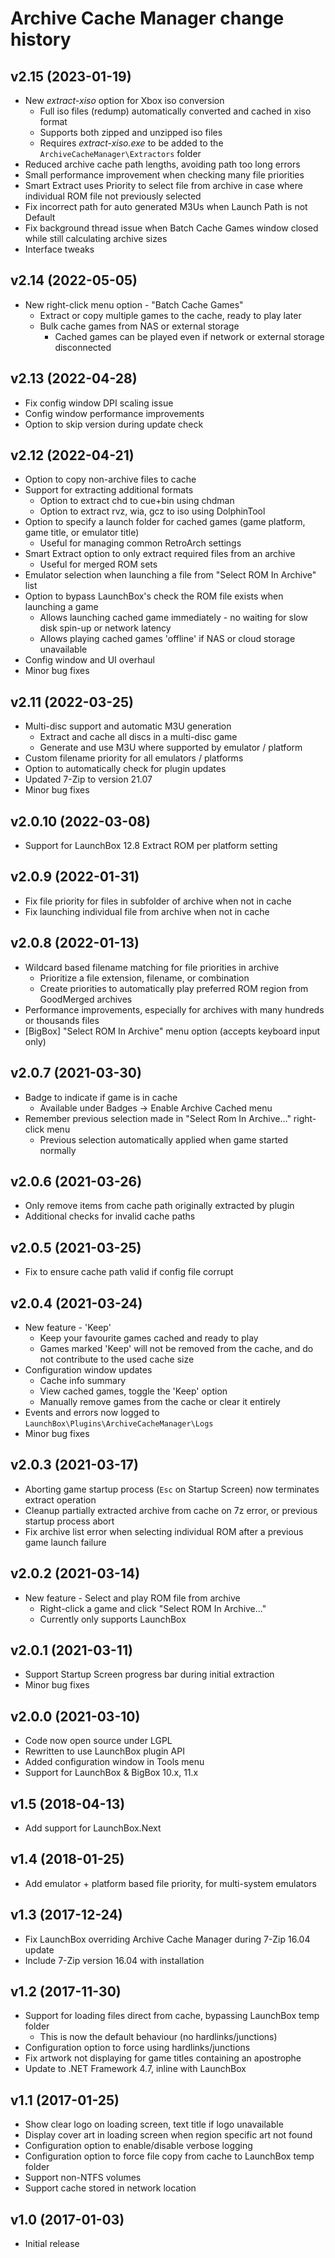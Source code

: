 # Archive Cache Manager change history
## v2.15 (2023-01-19)
* New _extract-xiso_ option for Xbox iso conversion
    * Full iso files (redump) automatically converted and cached in xiso format
    * Supports both zipped and unzipped iso files
    * Requires _extract-xiso.exe_ to be added to the `ArchiveCacheManager\Extractors` folder
* Reduced archive cache path lengths, avoiding path too long errors
* Small performance improvement when checking many file priorities
* Smart Extract uses Priority to select file from archive in case where individual ROM file not previously selected
* Fix incorrect path for auto generated M3Us when Launch Path is not Default
* Fix background thread issue when Batch Cache Games window closed while still calculating archive sizes
* Interface tweaks

## v2.14 (2022-05-05)
* New right-click menu option - "Batch Cache Games"
    * Extract or copy multiple games to the cache, ready to play later
    * Bulk cache games from NAS or external storage
        * Cached games can be played even if network or external storage disconnected

## v2.13 (2022-04-28)
* Fix config window DPI scaling issue
* Config window performance improvements
* Option to skip version during update check

## v2.12 (2022-04-21)
* Option to copy non-archive files to cache
* Support for extracting additional formats
    * Option to extract chd to cue+bin using chdman
	* Option to extract rvz, wia, gcz to iso using DolphinTool
* Option to specify a launch folder for cached games (game platform, game title, or emulator title)
    * Useful for managing common RetroArch settings
* Smart Extract option to only extract required files from an archive
    * Useful for merged ROM sets
* Emulator selection when launching a file from "Select ROM In Archive" list
* Option to bypass LaunchBox's check the ROM file exists when launching a game
    * Allows launching cached game immediately - no waiting for slow disk spin-up or network latency
	* Allows playing cached games 'offline' if NAS or cloud storage unavailable
* Config window and UI overhaul
* Minor bug fixes

## v2.11 (2022-03-25)
* Multi-disc support and automatic M3U generation
    * Extract and cache all discs in a multi-disc game
    * Generate and use M3U where supported by emulator / platform
* Custom filename priority for all emulators / platforms
* Option to automatically check for plugin updates
* Updated 7-Zip to version 21.07
* Minor bug fixes

## v2.0.10 (2022-03-08)
* Support for LaunchBox 12.8 Extract ROM per platform setting

## v2.0.9 (2022-01-31)
* Fix file priority for files in subfolder of archive when not in cache
* Fix launching individual file from archive when not in cache

## v2.0.8 (2022-01-13)
* Wildcard based filename matching for file priorities in archive
    * Prioritize a file extension, filename, or combination
    * Create priorities to automatically play preferred ROM region from GoodMerged archives
* Performance improvements, especially for archives with many hundreds or thousands files
* [BigBox] "Select ROM In Archive" menu option (accepts keyboard input only)

## v2.0.7 (2021-03-30)
* Badge to indicate if game is in cache
    * Available under Badges -> Enable Archive Cached menu
* Remember previous selection made in "Select Rom In Archive..." right-click menu
    * Previous selection automatically applied when game started normally

## v2.0.6 (2021-03-26)
* Only remove items from cache path originally extracted by plugin
* Additional checks for invalid cache paths

## v2.0.5 (2021-03-25)
* Fix to ensure cache path valid if config file corrupt

## v2.0.4 (2021-03-24)
* New feature - 'Keep'
    * Keep your favourite games cached and ready to play
    * Games marked 'Keep' will not be removed from the cache, and do not contribute to the used cache size
* Configuration window updates
    * Cache info summary
    * View cached games, toggle the 'Keep' option
    * Manually remove games from the cache or clear it entirely
* Events and errors now logged to `LaunchBox\Plugins\ArchiveCacheManager\Logs`
* Minor bug fixes

## v2.0.3 (2021-03-17)
* Aborting game startup process (`Esc` on Startup Screen) now terminates extract operation
* Cleanup partially extracted archive from cache on 7z error, or previous startup process abort
* Fix archive list error when selecting individual ROM after a previous game launch failure

## v2.0.2 (2021-03-14)
* New feature - Select and play ROM file from archive
    * Right-click a game and click "Select ROM In Archive..."
    * Currently only supports LaunchBox

## v2.0.1 (2021-03-11)
* Support Startup Screen progress bar during initial extraction
* Minor bug fixes

## v2.0.0 (2021-03-10)
* Code now open source under LGPL
* Rewritten to use LaunchBox plugin API
* Added configuration window in Tools menu
* Support for LaunchBox & BigBox 10.x, 11.x

## v1.5 (2018-04-13)
* Add support for LaunchBox.Next

## v1.4 (2018-01-25)
* Add emulator + platform based file priority, for multi-system emulators

## v1.3 (2017-12-24)
* Fix LaunchBox overriding Archive Cache Manager during 7-Zip 16.04 update
* Include 7-Zip version 16.04 with installation

## v1.2 (2017-11-30)
* Support for loading files direct from cache, bypassing LaunchBox temp folder
    * This is now the default behaviour (no hardlinks/junctions)
* Configuration option to force using hardlinks/junctions
* Fix artwork not displaying for game titles containing an apostrophe
* Update to .NET Framework 4.7, inline with LaunchBox

## v1.1 (2017-01-25)
* Show clear logo on loading screen, text title if logo unavailable
* Display cover art in loading screen when region specific art not found
* Configuration option to enable/disable verbose logging
* Configuration option to force file copy from cache to LaunchBox temp folder
* Support non-NTFS volumes
* Support cache stored in network location

## v1.0 (2017-01-03)
* Initial release
